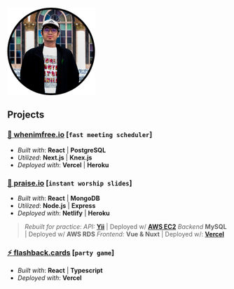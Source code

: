 ![alt text](https://github.com/missiontide/missiontide/blob/main/avatar.png?raw=true)

## Projects

### [📆 whenimfree.io](https://whenimfree.io/) \[`fast meeting scheduler`]
- _Built with_: **React** | **PostgreSQL**
- _Utilized_: **Next.js** | **Knex.js**
- _Deployed with_: **Vercel** | **Heroku**

### [🎵 praise.io](https://praise.io/) \[`instant worship slides`]
- _Built with_: **React** | **MongoDB**
- _Utilized_: **Node.js** | **Express**
- _Deployed with_: **Netlify** | **Heroku**
> _Rebuilt for practice_:
> _API:_ [**Yii**](https://github.com/missiontide/praise-io-yii) | Deployed w/ [**AWS EC2**](http://ec2-44-200-144-164.compute-1.amazonaws.com:8888/)
> _Backend_ **MySQL** | Deployed w/ **AWS RDS**
> _Frontend:_ **Vue & Nuxt** | Deployed w/: [**Vercel**](https://praise-io-q7au4xfbt-missiontide.vercel.app/)

### [⚡ flashback.cards](https://flashback-cards.vercel.app/) \[`party game`]
- _Built with_: **React** | **Typescript**
- _Deployed with_: **Vercel**
